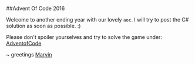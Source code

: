 ##Advent Of Code 2016

Welcome to another ending year with our lovely ``aoc``.
I will try to post the C# solution as soon as possible. :)

Please don't spoiler yourselves and try to solve the game under:
[AdventofCode](http://adventofcode.com/)

~ greetings [Marvin](https://twitter.com/marpme_)